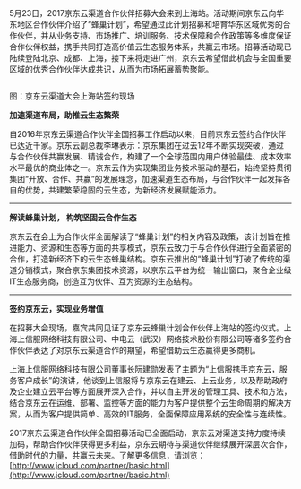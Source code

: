 5月23日，2017京东云渠道合作伙伴招募大会来到上海站。活动期间京东云向华东地区合作伙伴介绍了“蜂巢计划”，希望通过此计划招募和培育华东区域优秀的合作伙伴，并从业务支持、市场推广、培训服务、技术保障和合作政策等多维度保证合作伙伴权益，携手共同打造高价值云生态服务体系，共赢云市场。招募活动现已陆续登陆北京、成都、上海，接下来将走进广州，京东云希望借此机会与全国重要区域的优秀合作伙伴达成共识，从而为市场拓展蓄势聚能。

![]()

图：京东云渠道大会上海站签约现场

**加速渠道布局，助推云生态繁荣**

自2016年京东云渠道合作伙伴全国招募工作启动以来，目前京东云签约合作伙伴已达近千家。京东云副总裁李琳表示：京东集团在过去12年不断实现突破，通过与合作伙伴共赢发展、精诚合作，构建了一个全球范围内用户体验最佳、成本效率水平最优的商业体之一。京东云作为实现集团业务技术驱动的基石，始终坚持贯彻集团“开放、合作、共赢”的发展理念，加速渠道生态布局，与合作伙伴一起发挥各自的优势，共建繁荣稳固的云生态，为新经济发展赋能添力。

****

**解读蜂巢计划， 构筑坚固云合作生态**

京东云在会上为合作伙伴全面解读了“蜂巢计划”的相关内容及政策，该计划旨在推进能力、资源和生态等方面的共享模式，京东云致力于与合作伙伴进行全面紧密的合作，打造新经济下的云生态蜂巢结构。京东云推出的“蜂巢计划”打破了传统的渠道分销模式，聚合京东集团技术资源，以京东云平台为统一输出窗口，聚合企业级IT生态服务商，创造互为伙伴、互为资源的生态结构。

****

**签约京东云，实现业务增值**

在招募大会现场，嘉宾共同见证了京东云蜂巢计划合作伙伴上海站的签约仪式。上海上信服网络科技有限公司、中电云（武汉）网络技术股份有限公司等诸多签约合作伙伴表达了对京东云渠道合作的期望，希望借助云生态赢得更多商机。

上海上信服网络科技有限公司董事长阮建勋发表了主题为“上信服携手京东云，服务客户成长”的演讲，他谈到上信服将与京东云在建云、上云业务，以及帮助政府及企业建立云平台等方面展开深入合作，并以自主开发的管理工具、技术和方法，结合京东云在运维、部署、监控等方面的能力为客户提供整个云生命周期的解决方案，从而为客户提供简单、高效的IT服务，全面保障应用系统的安全性与连续性。

2017京东云渠道合作伙伴全国招募活动已全面启动，京东云对渠道支持力度持续加码，帮助合作伙伴获得更多利益，京东云期待与渠道伙伴继续展开深层次合作，借助时代的力量，共赢云未来。了解更多信息，请浏览：[http://www.jcloud.com/partner/basic.html](http://www.jcloud.com/partner/basic.html)